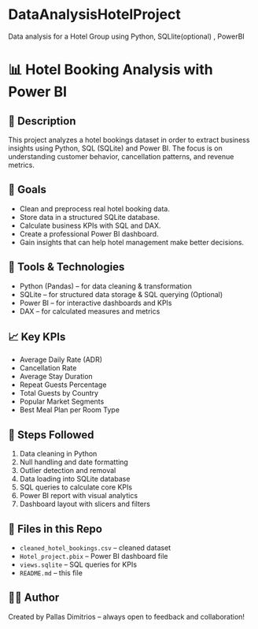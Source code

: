 # DataAnalysisHotelProject
Data analysis for a Hotel Group using Python, SQLlite(optional) , PowerBI


# 📊 Hotel Booking Analysis with Power BI

## 📌 Description
This project analyzes a hotel bookings dataset in order to extract business insights using Python, SQL (SQLite) and Power BI. The focus is on understanding customer behavior, cancellation patterns, and revenue metrics.

## 🎯 Goals
- Clean and preprocess real hotel booking data.
- Store data in a structured SQLite database.
- Calculate business KPIs with SQL and DAX.
- Create a professional Power BI dashboard.
- Gain insights that can help hotel management make better decisions.

## 🧰 Tools & Technologies
- Python (Pandas) – for data cleaning & transformation
- SQLite – for structured data storage & SQL querying (Optional)
- Power BI – for interactive dashboards and KPIs
- DAX – for calculated measures and metrics


## 📈 Key KPIs
- Average Daily Rate (ADR)
- Cancellation Rate
- Average Stay Duration
- Repeat Guests Percentage
- Total Guests by Country
- Popular Market Segments
- Best Meal Plan per Room Type

## 🧪 Steps Followed
1. Data cleaning in Python
2. Null handling and date formatting
3. Outlier detection and removal
4. Data loading into SQLite database
5. SQL queries to calculate core KPIs
6. Power BI report with visual analytics
7. Dashboard layout with slicers and filters

## 📂 Files in this Repo
- `cleaned_hotel_bookings.csv` – cleaned dataset
- `Hotel_project.pbix` – Power BI dashboard file
- `views.sqlite` – SQL queries for KPIs
- `README.md` – this file

## 🙋‍♂️ Author
Created by Pallas Dimitrios – always open to feedback and collaboration!
